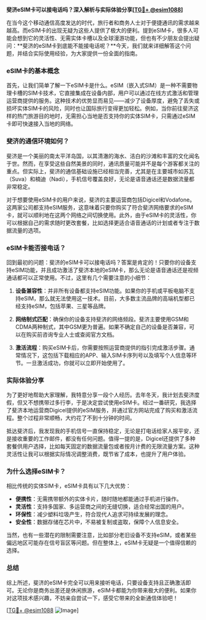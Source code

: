 **斐济eSIM卡可以接电话吗？深入解析与实际体验分享[[TG💪+ @esim1088](https://t.me/s/esim1088)]**

在当今这个移动通信高度发达的时代，旅行者和商务人士对于便捷通讯的需求越来越高。而eSIM卡的出现无疑为这些人提供了极大的便利。提到eSIM卡，很多人可能会想到它的灵活性、无需实体卡槽以及全球漫游功能，但也有不少朋友会提出疑问：**斐济的eSIM卡到底能不能接电话呢？**今天，我们就来详细解答这个问题，并结合实际使用经验，为大家提供一份全面的指南。

### eSIM卡的基本概念

首先，让我们简单了解一下eSIM卡是什么。eSIM（嵌入式SIM）是一种不需要物理卡槽的SIM卡技术，它直接集成在设备内部，用户可以通过在线方式激活和管理运营商提供的服务。这种技术的优势显而易见——减少了设备厚度，避免了丢失或损坏实体SIM卡的风险，同时也让国际旅行变得更加轻松。例如，当你前往斐济这样的热门旅游目的地时，无需担心当地是否支持你的实体SIM卡，只需通过eSIM卡即可快速接入当地的网络。

### 斐济的通信环境如何？

斐济是一个美丽的南太平洋岛国，以其清澈的海水、洁白的沙滩和丰富的文化闻名于世。然而，在享受这些自然美景的同时，通讯质量可能并不是每个游客都关注的重点。但实际上，斐济的通信基础设施已经相当完善，尤其是在主要城市如苏瓦（Suva）和楠迪（Nadi），手机信号覆盖良好，无论是语音通话还是数据流量都非常稳定。

对于想要使用eSIM卡的用户来说，斐济的主要运营商包括Digicel和Vodafone。这两家公司都支持eSIM服务，这意味着只要你购买了符合斐济网络要求的eSIM卡，就可以顺利地在这两个网络之间切换使用。此外，由于eSIM卡的灵活性，你可以根据自己的需求随时更改套餐，比如选择更适合语音通话的计划或者专注于数据流量的选项。

### eSIM卡能否接电话？

回到最初的问题：斐济的eSIM卡可以接电话吗？答案是肯定的！只要你的设备支持eSIM功能，并且成功激活了斐济本地的eSIM卡，那么无论是语音通话还是视频通话都可以正常使用。不过，这里有几个需要注意的小细节：

1. **设备兼容性**：并非所有设备都支持eSIM功能。如果你的手机或平板电脑不支持eSIM，那么就无法使用这一技术。目前，大多数主流品牌的高端机型都已经支持eSIM，包括苹果、三星等品牌。
   
2. **网络制式匹配**：确保你的设备支持斐济的网络频段。斐济主要使用GSM和CDMA两种制式，其中GSM更为普遍。如果不确定自己的设备是否兼容，可以在购买前咨询专业人士或查阅官方文档。

3. **激活流程**：购买eSIM卡后，你需要按照运营商提供的指引完成激活步骤。通常情况下，这包括下载相应的APP、输入SIM卡序列号以及填写个人信息等环节。一旦激活成功，你就可以立即开始使用了。

### 实际体验分享

为了更好地帮助大家理解，我特意分享一段个人经历。去年冬天，我计划去斐济度假，但又不想携带过多行李，于是决定尝试使用eSIM卡。经过一番研究，我选择了斐济本地运营商Digicel提供的eSIM服务，并通过官方网站完成了购买和激活流程。整个过程非常顺畅，大约花了不到十分钟的时间。

抵达斐济后，我发现我的手机信号一直保持稳定，无论是打电话给家人报平安，还是接收重要的工作邮件，都没有任何问题。值得一提的是，Digicel还提供了多种套餐供用户选择，比如每天固定的数据流量包或者按月计费的无限流量方案。这种灵活性让我可以根据实际情况调整消费，既节省了成本，也提升了用户体验。

### 为什么选择eSIM卡？

相比传统的实体SIM卡，eSIM卡具有以下几大优势：

- **便携性**：无需携带额外的实体卡片，随时随地都能通过手机进行操作。
- **灵活性**：支持多国家、多运营商之间的无缝切换，适合经常出国的用户。
- **环保性**：减少塑料垃圾产生，符合现代人追求可持续发展的理念。
- **安全性**：数据存储在芯片中，不易被复制或盗取，保障个人信息安全。

当然，也有一些潜在的限制需要注意，比如部分老旧设备不支持eSIM，或者某些偏远地区可能存在信号盲区等问题。但在整体上，eSIM卡无疑是一个值得信赖的选择。

### 总结

综上所述，斐济的eSIM卡完全可以用来接听电话，只要设备支持且正确激活即可。无论你是商务出差还是休闲旅游，eSIM卡都能为你带来极大的便利。如果你对这项技术感兴趣，不妨亲自尝试一下，感受它带来的全新通信体验吧！

[[TG💪+ @esim1088](https://t.me/s/esim1088) ![Image](https://i.postimg.cc/4NQfJmqS/Snipaste-2025-05-13-00-14-12.png)]
